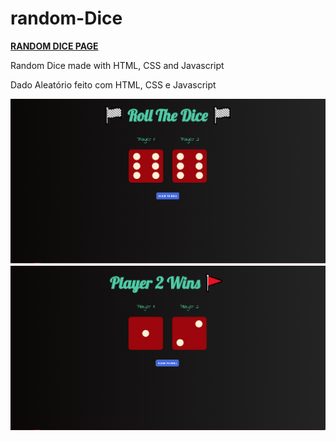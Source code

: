 # random-Dice
<a href="https://mayckonrebecci.github.io/random-dice/"><strong>RANDOM DICE PAGE</strong></a>

Random Dice made with HTML, CSS and Javascript

Dado Aleatório feito com HTML, CSS e Javascript

<img src="images/screenshot1.png">
<img src="images/screenshot2.png">